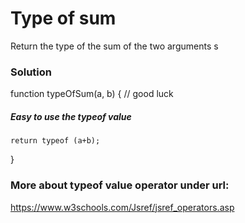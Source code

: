 # Type of sum

Return the type of the sum of the two arguments
s

### Solution

function typeOfSum(a, b) {
// good luck

##### Easy to use the typeof value

    return typeof (a+b);

}

### More about typeof value operator under url:

https://www.w3schools.com/Jsref/jsref_operators.asp
